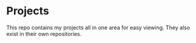 # Projects

This repo contains my projects all in one area for easy viewing. They also exist in their own repositories.
